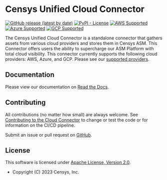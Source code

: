 # Censys Unified Cloud Connector

[![GitHub release (latest by date)](https://img.shields.io/github/v/release/censys/censys-cloud-connector)][github]
[![PyPI - License](https://img.shields.io/pypi/l/censys-cloud-connectors)][license]
[![AWS Supported](https://img.shields.io/badge/-Supported-orange?logo=amazonaws)][aws]
[![Azure Supported](https://img.shields.io/badge/-Supported-green?logo=microsoftazure)][azure]
[![GCP Supported](https://img.shields.io/badge/-Supported-blue?logo=googlecloud&logoColor=white)][gcp]

The Censys Unified Cloud Connector is a standalone connector that gathers
assets from various cloud providers and stores them in Censys ASM. This
Connector offers users the ability to supercharge our ASM Platform with total
cloud visibility. This connector currently supports the following cloud
providers: AWS, Azure, and GCP. Please see our
[supported providers][supported-providers].

## Documentation

Please view our documentation on [Read the Docs][censys-cloud-connector-docs].

## Contributing

All contributions (no matter how small) are always welcome. See
[Contributing to the Cloud Connector][contributing] to change or
test the code or for information on the CI/CD pipeline.

Submit an issue or pull request on [GitHub][github-issues].

## License

This software is licensed under [Apache License, Version 2.0][license].

- Copyright (C) 2023 Censys, Inc.

<!-- References -->

[aws]: https://censys-cloud-connector.readthedocs.io/en/stable/providers.html#amazon-web-services
[azure]: https://censys-cloud-connector.readthedocs.io/en/stable/providers.html#azure-cloud
[censys-cloud-connector-docs]: https://censys-cloud-connector.readthedocs.io/en/stable/
[contributing]: https://github.com/censys/censys-cloud-connector/tree/main/CONTRIBUTING.md
[gcp]: https://censys-cloud-connector.readthedocs.io/en/stable/providers.html#google-cloud-platform
[github]: https://github.com/censys/censys-cloud-connector
[github-issues]: https://github.com/censys/censys-cloud-connector/issues
[license]: http://www.apache.org/licenses/LICENSE-2.0
[supported-providers]: https://censys-cloud-connector.readthedocs.io/en/stable/providers.html
